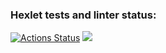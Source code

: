 ### Hexlet tests and linter status:
[![Actions Status](https://github.com/CAHTEL/php-project-lvl1/workflows/hexlet-check/badge.svg)](https://github.com/CAHTEL/php-project-lvl1/actions)
<a href="https://codeclimate.com/github/CAHTEL/php-project-lvl1/maintainability"><img src="https://api.codeclimate.com/v1/badges/df3d5849f6c1238872a0/maintainability" /></a>
